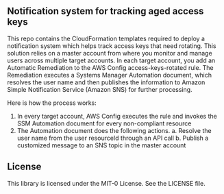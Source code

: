 ## Notification system for tracking aged access keys

This repo contains the CloudFormation templates required to deploy a notification system which helps track access keys that need rotating. This solution relies on a master account from where you monitor and manage users across multiple target accounts. In each target account, you add an Automatic Remediation to the AWS Config access-keys-rotated rule. The Remediation executes a Systems Manager Automation document, which resolves the user name and then publishes the information to Amazon Simple Notification Service (Amazon SNS) for further processing.

Here is how the process works:
1.	In every target account, AWS Config executes the rule and invokes the SSM Automation document for every non-compliant resource 
2.	The Automation document does the following actions.
a.	Resolve the user name from the user resourceId through an API call 
b.	Publish a customized message to an SNS topic in the master account



## License

This library is licensed under the MIT-0 License. See the LICENSE file.

